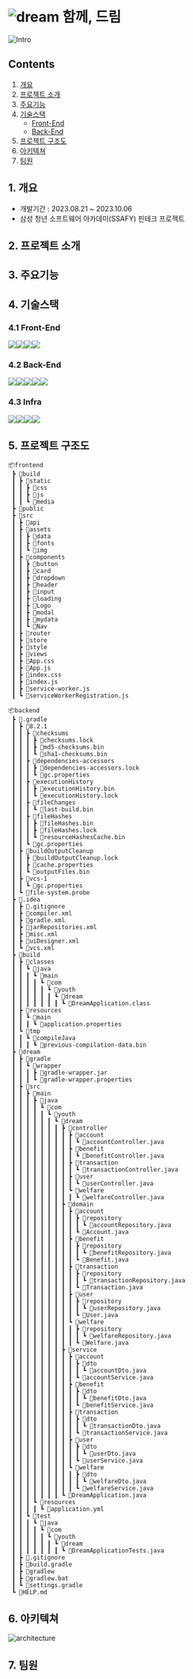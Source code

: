 # ![dream](./frontend/src/assets/img/Modified_logo.svg) 함께, 드림

![Intro](./frontend/src/assets/img/Intro_picture.svg)

## Contents

1. [개요](#1-개요)
2. [프로젝트 소개](#2-프로젝트-소개)
3. [주요기능](#3-주요기능)
4. [기술스택](#4-기술스택)
   - [Front-End](#41-front-end)
   - [Back-End](#42-back-end)
5. [프로젝트 구조도](#5-프로젝트-구조도)
6. [아키텍쳐](#6-아키텍쳐)
7. [팀원](#7-팀원)

## 1. 개요

- 개발기간 : 2023.08.21 ~ 2023.10.06
- 삼성 청년 소프트웨어 아카데미(SSAFY) 핀테크 프로젝트

## 2. 프로젝트 소개

## 3. 주요기능

## 4. 기술스택

### 4.1 Front-End

<img src="https://img.shields.io/badge/react-61DAFB?style=for-the-badge&logo=react&logoColor=black"><img src="https://img.shields.io/badge/Redux-764ABC?style=for-the-badge&logo=Redux&logoColor=black"><img src="https://img.shields.io/badge/Pwa-5A0FC8?style=for-the-badge&logo=PWA&logoColor=black"><img src="https://img.shields.io/badge/styledcomponents-db7093?style=for-the-badge&logo=styledcomponents&logoColor=black">

### 4.2 Back-End

<img src="https://img.shields.io/badge/springboot-6DB33F?style=for-the-badge&logo=springboot&logoColor=black"><img src="https://img.shields.io/badge/mysql-4479a1?style=for-the-badge&logo=mysql&logoColor=black"><img src="https://img.shields.io/badge/logstash-005571?style=for-the-badge&logo=logstash&logoColor=black"><img src="https://img.shields.io/badge/elasticsearch-005571?style=for-the-badge&logo=elasticsearch&logoColor=black"><img src="https://img.shields.io/badge/kibana-005571?style=for-the-badge&logo=kibana&logoColor=black">

### 4.3 Infra

<img src="https://img.shields.io/badge/amazon aws-232f3e?style=for-the-badge&logo=amazon aws&logoColor=black"><img src="https://img.shields.io/badge/docker-2496ed?style=for-the-badge&logo=docker&logoColor=black"><img src="https://img.shields.io/badge/jenkins-d24939?style=for-the-badge&logo=jenkins&logoColor=black"><img src="https://img.shields.io/badge/nginx-009639?style=for-the-badge&logo=nginx&logoColor=black">

## 5. 프로젝트 구조도

```plaintext
📦frontend
 ┣ 📂build
 ┃ ┣ 📂static
 ┃ ┃ ┣ 📂css
 ┃ ┃ ┣ 📂js
 ┃ ┃ ┗ 📂media
 ┣ 📂public
 ┣ 📂src
 ┃ ┣ 📂api
 ┃ ┣ 📂assets
 ┃ ┃ ┣ 📂data
 ┃ ┃ ┣ 📂fonts
 ┃ ┃ ┗ 📂img
 ┃ ┣ 📂components
 ┃ ┃ ┣ 📂button
 ┃ ┃ ┣ 📂card
 ┃ ┃ ┣ 📂dropdown
 ┃ ┃ ┣ 📂header
 ┃ ┃ ┣ 📂input
 ┃ ┃ ┣ 📂loading
 ┃ ┃ ┣ 📂Logo
 ┃ ┃ ┣ 📂modal
 ┃ ┃ ┣ 📂mydata
 ┃ ┃ ┗ 📂Nav
 ┃ ┣ 📂router
 ┃ ┣ 📂store
 ┃ ┣ 📂style
 ┃ ┣ 📂views
 ┃ ┣ 📜App.css
 ┃ ┣ 📜App.js
 ┃ ┣ 📜index.css
 ┃ ┣ 📜index.js
 ┃ ┣ 📜service-worker.js
 ┃ ┗ 📜serviceWorkerRegistration.js
```

```
📦backend
 ┣ 📂.gradle
 ┃ ┣ 📂8.2.1
 ┃ ┃ ┣ 📂checksums
 ┃ ┃ ┃ ┣ 📜checksums.lock
 ┃ ┃ ┃ ┣ 📜md5-checksums.bin
 ┃ ┃ ┃ ┗ 📜sha1-checksums.bin
 ┃ ┃ ┣ 📂dependencies-accessors
 ┃ ┃ ┃ ┣ 📜dependencies-accessors.lock
 ┃ ┃ ┃ ┗ 📜gc.properties
 ┃ ┃ ┣ 📂executionHistory
 ┃ ┃ ┃ ┣ 📜executionHistory.bin
 ┃ ┃ ┃ ┗ 📜executionHistory.lock
 ┃ ┃ ┣ 📂fileChanges
 ┃ ┃ ┃ ┗ 📜last-build.bin
 ┃ ┃ ┣ 📂fileHashes
 ┃ ┃ ┃ ┣ 📜fileHashes.bin
 ┃ ┃ ┃ ┣ 📜fileHashes.lock
 ┃ ┃ ┃ ┗ 📜resourceHashesCache.bin
 ┃ ┃ ┗ 📜gc.properties
 ┃ ┣ 📂buildOutputCleanup
 ┃ ┃ ┣ 📜buildOutputCleanup.lock
 ┃ ┃ ┣ 📜cache.properties
 ┃ ┃ ┗ 📜outputFiles.bin
 ┃ ┣ 📂vcs-1
 ┃ ┃ ┗ 📜gc.properties
 ┃ ┗ 📜file-system.probe
 ┣ 📂.idea
 ┃ ┣ 📜.gitignore
 ┃ ┣ 📜compiler.xml
 ┃ ┣ 📜gradle.xml
 ┃ ┣ 📜jarRepositories.xml
 ┃ ┣ 📜misc.xml
 ┃ ┣ 📜uiDesigner.xml
 ┃ ┗ 📜vcs.xml
 ┣ 📂build
 ┃ ┣ 📂classes
 ┃ ┃ ┗ 📂java
 ┃ ┃ ┃ ┗ 📂main
 ┃ ┃ ┃ ┃ ┗ 📂com
 ┃ ┃ ┃ ┃ ┃ ┗ 📂youth
 ┃ ┃ ┃ ┃ ┃ ┃ ┗ 📂dream
 ┃ ┃ ┃ ┃ ┃ ┃ ┃ ┗ 📜DreamApplication.class
 ┃ ┣ 📂resources
 ┃ ┃ ┗ 📂main
 ┃ ┃ ┃ ┗ 📜application.properties
 ┃ ┗ 📂tmp
 ┃ ┃ ┗ 📂compileJava
 ┃ ┃ ┃ ┗ 📜previous-compilation-data.bin
 ┣ 📂dream
 ┃ ┣ 📂gradle
 ┃ ┃ ┗ 📂wrapper
 ┃ ┃ ┃ ┣ 📜gradle-wrapper.jar
 ┃ ┃ ┃ ┗ 📜gradle-wrapper.properties
 ┃ ┣ 📂src
 ┃ ┃ ┣ 📂main
 ┃ ┃ ┃ ┣ 📂java
 ┃ ┃ ┃ ┃ ┗ 📂com
 ┃ ┃ ┃ ┃ ┃ ┗ 📂youth
 ┃ ┃ ┃ ┃ ┃ ┃ ┗ 📂dream
 ┃ ┃ ┃ ┃ ┃ ┃ ┃ ┣ 📂controller
 ┃ ┃ ┃ ┃ ┃ ┃ ┃ ┃ ┣ 📂account
 ┃ ┃ ┃ ┃ ┃ ┃ ┃ ┃ ┃ ┗ 📜accountController.java
 ┃ ┃ ┃ ┃ ┃ ┃ ┃ ┃ ┣ 📂benefit
 ┃ ┃ ┃ ┃ ┃ ┃ ┃ ┃ ┃ ┗ 📜benefitController.java
 ┃ ┃ ┃ ┃ ┃ ┃ ┃ ┃ ┣ 📂transaction
 ┃ ┃ ┃ ┃ ┃ ┃ ┃ ┃ ┃ ┗ 📜transactionController.java
 ┃ ┃ ┃ ┃ ┃ ┃ ┃ ┃ ┣ 📂user
 ┃ ┃ ┃ ┃ ┃ ┃ ┃ ┃ ┃ ┗ 📜userController.java
 ┃ ┃ ┃ ┃ ┃ ┃ ┃ ┃ ┗ 📂welfare
 ┃ ┃ ┃ ┃ ┃ ┃ ┃ ┃ ┃ ┗ 📜welfareController.java
 ┃ ┃ ┃ ┃ ┃ ┃ ┃ ┣ 📂domain
 ┃ ┃ ┃ ┃ ┃ ┃ ┃ ┃ ┣ 📂account
 ┃ ┃ ┃ ┃ ┃ ┃ ┃ ┃ ┃ ┣ 📂repository
 ┃ ┃ ┃ ┃ ┃ ┃ ┃ ┃ ┃ ┃ ┗ 📜accountRepository.java
 ┃ ┃ ┃ ┃ ┃ ┃ ┃ ┃ ┃ ┗ 📜Account.java
 ┃ ┃ ┃ ┃ ┃ ┃ ┃ ┃ ┣ 📂benefit
 ┃ ┃ ┃ ┃ ┃ ┃ ┃ ┃ ┃ ┣ 📂repository
 ┃ ┃ ┃ ┃ ┃ ┃ ┃ ┃ ┃ ┃ ┗ 📜benefitRepository.java
 ┃ ┃ ┃ ┃ ┃ ┃ ┃ ┃ ┃ ┗ 📜Benefit.java
 ┃ ┃ ┃ ┃ ┃ ┃ ┃ ┃ ┣ 📂transaction
 ┃ ┃ ┃ ┃ ┃ ┃ ┃ ┃ ┃ ┣ 📂repository
 ┃ ┃ ┃ ┃ ┃ ┃ ┃ ┃ ┃ ┃ ┗ 📜transactionRepository.java
 ┃ ┃ ┃ ┃ ┃ ┃ ┃ ┃ ┃ ┗ 📜Transaction.java
 ┃ ┃ ┃ ┃ ┃ ┃ ┃ ┃ ┣ 📂user
 ┃ ┃ ┃ ┃ ┃ ┃ ┃ ┃ ┃ ┣ 📂repository
 ┃ ┃ ┃ ┃ ┃ ┃ ┃ ┃ ┃ ┃ ┗ 📜userRepository.java
 ┃ ┃ ┃ ┃ ┃ ┃ ┃ ┃ ┃ ┗ 📜User.java
 ┃ ┃ ┃ ┃ ┃ ┃ ┃ ┃ ┗ 📂welfare
 ┃ ┃ ┃ ┃ ┃ ┃ ┃ ┃ ┃ ┣ 📂repository
 ┃ ┃ ┃ ┃ ┃ ┃ ┃ ┃ ┃ ┃ ┗ 📜welfareRepository.java
 ┃ ┃ ┃ ┃ ┃ ┃ ┃ ┃ ┃ ┗ 📜Welfare.java
 ┃ ┃ ┃ ┃ ┃ ┃ ┃ ┣ 📂service
 ┃ ┃ ┃ ┃ ┃ ┃ ┃ ┃ ┣ 📂account
 ┃ ┃ ┃ ┃ ┃ ┃ ┃ ┃ ┃ ┣ 📂dto
 ┃ ┃ ┃ ┃ ┃ ┃ ┃ ┃ ┃ ┃ ┗ 📜accountDto.java
 ┃ ┃ ┃ ┃ ┃ ┃ ┃ ┃ ┃ ┗ 📜accountService.java
 ┃ ┃ ┃ ┃ ┃ ┃ ┃ ┃ ┣ 📂benefit
 ┃ ┃ ┃ ┃ ┃ ┃ ┃ ┃ ┃ ┣ 📂dto
 ┃ ┃ ┃ ┃ ┃ ┃ ┃ ┃ ┃ ┃ ┗ 📜benefitDto.java
 ┃ ┃ ┃ ┃ ┃ ┃ ┃ ┃ ┃ ┗ 📜benefitService.java
 ┃ ┃ ┃ ┃ ┃ ┃ ┃ ┃ ┣ 📂transaction
 ┃ ┃ ┃ ┃ ┃ ┃ ┃ ┃ ┃ ┣ 📂dto
 ┃ ┃ ┃ ┃ ┃ ┃ ┃ ┃ ┃ ┃ ┗ 📜transactionDto.java
 ┃ ┃ ┃ ┃ ┃ ┃ ┃ ┃ ┃ ┗ 📜transactionService.java
 ┃ ┃ ┃ ┃ ┃ ┃ ┃ ┃ ┣ 📂user
 ┃ ┃ ┃ ┃ ┃ ┃ ┃ ┃ ┃ ┣ 📂dto
 ┃ ┃ ┃ ┃ ┃ ┃ ┃ ┃ ┃ ┃ ┗ 📜userDto.java
 ┃ ┃ ┃ ┃ ┃ ┃ ┃ ┃ ┃ ┗ 📜userService.java
 ┃ ┃ ┃ ┃ ┃ ┃ ┃ ┃ ┗ 📂welfare
 ┃ ┃ ┃ ┃ ┃ ┃ ┃ ┃ ┃ ┣ 📂dto
 ┃ ┃ ┃ ┃ ┃ ┃ ┃ ┃ ┃ ┃ ┗ 📜welfareDto.java
 ┃ ┃ ┃ ┃ ┃ ┃ ┃ ┃ ┃ ┗ 📜welfareService.java
 ┃ ┃ ┃ ┃ ┃ ┃ ┃ ┗ 📜DreamApplication.java
 ┃ ┃ ┃ ┗ 📂resources
 ┃ ┃ ┃ ┃ ┗ 📜application.yml
 ┃ ┃ ┗ 📂test
 ┃ ┃ ┃ ┗ 📂java
 ┃ ┃ ┃ ┃ ┗ 📂com
 ┃ ┃ ┃ ┃ ┃ ┗ 📂youth
 ┃ ┃ ┃ ┃ ┃ ┃ ┗ 📂dream
 ┃ ┃ ┃ ┃ ┃ ┃ ┃ ┗ 📜DreamApplicationTests.java
 ┃ ┣ 📜.gitignore
 ┃ ┣ 📜build.gradle
 ┃ ┣ 📜gradlew
 ┃ ┣ 📜gradlew.bat
 ┃ ┗ 📜settings.gradle
 ┗ 📜HELP.md
```

## 6. 아키텍쳐

![architecture](./frontend/src/assets/img/architecture.png)

## 7. 팀원
